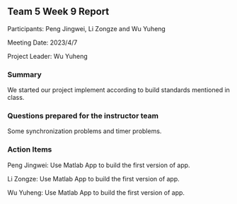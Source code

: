 ## Team 5 Week 9 Report


Participants: Peng Jingwei, Li Zongze and Wu Yuheng  

Meeting Date: 2023/4/7 

Project Leader:  Wu Yuheng

### Summary

We started our project implement according to build standards mentioned in class.

### Questions prepared for the instructor team

Some synchronization problems and timer problems.

### Action Items

Peng Jingwei: Use Matlab App to build the first version of app.

Li Zongze: Use Matlab App to build the first version of app.

Wu Yuheng: Use Matlab App to build the first version of app.